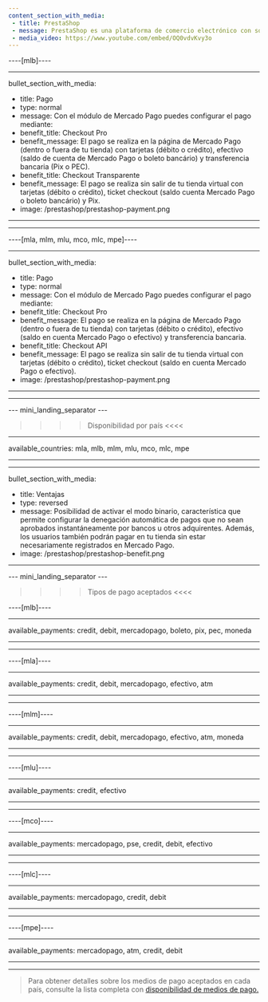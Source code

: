 ```yaml
---
content_section_with_media:
 - title: PrestaShop
 - message: PrestaShop es una plataforma de comercio electrónico con software de código abierto que permite a cualquier usuario crear y desarrollar un sitio web comercial. Como socios oficiales de PrestaShop, brindamos mayor seguridad y eficiencia a tu tienda.
 - media_video: https://www.youtube.com/embed/OQ0vdvKvy3o
---
```

 
----[mlb]---- 

---
bullet_section_with_media:
 - title: Pago
 - type: normal
 - message: Con el módulo de Mercado Pago puedes configurar el pago mediante:
 - benefit_title: Checkout Pro
 - benefit_message: El pago se realiza en la página de Mercado Pago (dentro o fuera de tu tienda) con tarjetas (débito o crédito), efectivo (saldo de cuenta de Mercado Pago o boleto bancário) y transferencia bancaria (Pix o PEC).
 - benefit_title: Checkout Transparente
 - benefit_message: El pago se realiza sin salir de tu tienda virtual con tarjetas (débito o crédito), ticket checkout (saldo cuenta Mercado Pago o boleto bancário) y Pix.
 - image: /prestashop/prestashop-payment.png 
---
------------

----[mla, mlm, mlu, mco, mlc, mpe]----

---
bullet_section_with_media:
 - title: Pago
 - type: normal
 - message: Con el módulo de Mercado Pago puedes configurar el pago mediante:
 - benefit_title: Checkout Pro
 - benefit_message: El pago se realiza en la página de Mercado Pago (dentro o fuera de tu tienda) con tarjetas (débito o crédito), efectivo (saldo en cuenta Mercado Pago o efectivo) y transferencia bancaria.
 - benefit_title: Checkout API
 - benefit_message: El pago se realiza sin salir de tu tienda virtual con tarjetas (débito o crédito), ticket checkout (saldo en cuenta Mercado Pago o efectivo).
 - image: /prestashop/prestashop-payment.png 
---
------------

--- mini_landing_separator ---
 
>>>> Disponibilidad por país <<<<
---
available_countries: mla, mlb, mlm, mlu, mco, mlc, mpe

---

---
bullet_section_with_media:
 - title: Ventajas
 - type: reversed
 - message: Posibilidad de activar el modo binario, característica que permite configurar la denegación automática de pagos que no sean aprobados instantáneamente por bancos u otros adquirentes. Además, los usuarios también podrán pagar en tu tienda sin estar necesariamente registrados en Mercado Pago.
 - image: /prestashop/prestashop-benefit.png
---
 
--- mini_landing_separator ---
 
>>>> Tipos de pago aceptados <<<<
 
----[mlb]----

---
available_payments: credit, debit, mercadopago, boleto, pix, pec, moneda

---
------------

----[mla]---- 

---
available_payments: credit, debit, mercadopago, efectivo, atm

----
------------

----[mlm]---- 

---
available_payments: credit, debit, mercadopago, efectivo, atm, moneda

----
------------

----[mlu]---- 

---
available_payments: credit, efectivo

----
------------

----[mco]---- 

---
available_payments: mercadopago, pse, credit, debit, efectivo

----
------------

----[mlc]---- 

---
available_payments: mercadopago, credit, debit

----
------------

----[mpe]---- 

---
available_payments: mercadopago, atm, credit, debit

----
------------
> Para obtener detalles sobre los medios de pago aceptados en cada país, consulte la lista completa con [disponibilidad de medios de pago.](/developers/es/docs/sales-processing/payment-methods)
